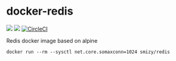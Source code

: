 # docker-redis
[![](https://images.microbadger.com/badges/image/smizy/redis.svg)](https://microbadger.com/images/smizy/redis "Get your own image badge on microbadger.com") 
[![](https://images.microbadger.com/badges/version/smizy/redis.svg)](https://microbadger.com/images/smizy/redis "Get your own version badge on microbadger.com")
[![CircleCI](https://circleci.com/gh/smizy/docker-redis.svg?style=svg&circle-token=77f75d5a24abf30df04419907d1bb6a82d8dce9a)](https://circleci.com/gh/smizy/docker-redis)

Redis docker image based on alpine

```
docker run --rm --sysctl net.core.somaxconn=1024 smizy/redis
```

<!---
echo never > /sys/kernel/mm/transparent_hugepage/enabled
-->
